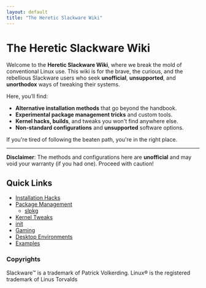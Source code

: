 ```yaml
---
layout: default
title: "The Heretic Slackware Wiki"
---
```


# The Heretic Slackware Wiki

Welcome to the **Heretic Slackware Wiki**, where we break the mold of conventional Linux use. This wiki is for the brave, the curious, and the rebellious Slackware users who seek **unofficial**, **unsupported**, and **unorthodox** ways of tweaking their systems.

Here, you’ll find:

- **Alternative installation methods** that go beyond the handbook.
- **Experimental package management tricks** and custom tools.
- **Kernel hacks, builds**, and tweaks you won't find anywhere else.
- **Non-standard configurations** and **unsupported** software options.

If you're tired of following the beaten path, you're in the right place.

---

**Disclaimer**: The methods and configurations here are **unofficial** and may void your warranty (if you had one). Proceed with caution!

## Quick Links
- [Installation Hacks](installation-hacks.md)
- [Package Management](package-management.md)
  - [slpkg](slpkg.md)
- [Kernel Tweaks](kernel-tweaks.md)
- [init](init-system.md)
- [Gaming](Full-Gaming-Setup.md)
- [Desktop Environments](desktop-environments.md)
- [Examples](examples.md)

### Copyrights
Slackware™ is a trademark of Patrick Volkerding. Linux® is the registered trademark of Linus Torvalds